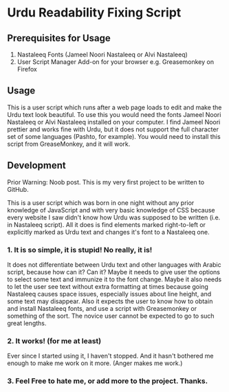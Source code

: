 # Urdu Readability Fixing Script

## Prerequisites for Usage
1. Nastaleeq Fonts (Jameel Noori Nastaleeq or Alvi Nastaleeq)
2. User Script Manager Add-on for your browser e.g. Greasemonkey on Firefox

## Usage
This is a user script which runs after a web page loads to edit and make the Urdu text look beautiful. To use this you would need the fonts Jameel Noori Nastaleeq or Alvi Nastaleeq installed on your computer. I find Jameel Noori prettier and works fine with Urdu, but it does not support the full character set of some languages (Pashto, for example). You would need to install this script from GreaseMonkey, and it will work. 

## Development
Prior Warning: Noob post. This is my very first project to be written to GitHub.

This is a user script which was born in one night without any prior knowledge of JavaScript and with very basic knowledge of CSS because every website I saw didn't know how Urdu was supposed to be written (i.e. in Nastaleeq script). All it does is find elements marked right-to-left or explicitly marked as Urdu text and changes it's font to a Nastaleeq one.

### 1. It is so simple, it is stupid! No really, it is!
It does not differentiate between Urdu text and other languages with Arabic script, because how can it? Can it? Maybe it needs to give user the options to select some text and immunize it to the font change. Maybe it also needs to let the user see text without extra formatting at times because going Nastaleeq causes space issues, especially issues about line height, and some text may disappear. Also it expects the user to know how to obtain and install Nastaleeq fonts, and use a script with Greasemonkey or something of the sort. The novice user cannot be expected to go to such great lengths.

### 2. It works! (for me at least)
Ever since I started using it, I haven't stopped. And it hasn't bothered me enough to make me work on it more. (Anger makes me work.)

### 3. Feel Free to hate me, or add more to the project. Thanks.
